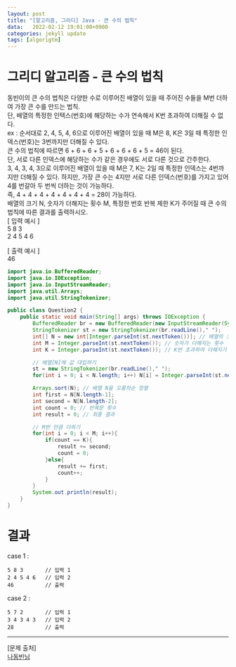 ```yaml
---
layout: post
title: "[알고리즘, 그리디] Java - 큰 수의 법칙"
data:   2022-02-12 19:01:00+0900
categories: jekyll update
tags: [algorigtm]
---
```

# 그리디 알고리즘 - 큰 수의 법칙
동빈이의 큰 수의 법칙은 다양한 수로 이루어진 배열이 있을 때 주어진 수들을 M번 더하여 가장 큰 수를 만드는 법칙.  
단, 배열의 특정한 인텍스(번호)에 해당하는 수가 연속해서 K번 초과하여 더해질 수 없다.  
ex : 순서대로 2, 4, 5, 4, 6으로 이루어진 배열이 있을 때 M은 8, K은 3일 때 특정한 인덱스(번호)는 3번까지만 더해질 수 있다.  
큰 수의 법칙에 따르면 6 + 6 + 6 + 5 + 6 + 6 + 6 + 5 = 46이 된다.  
단, 서로 다른 인덱스에 해당하는 수가 같은 경우에도 서로 다른 것으로 간주한다.  
3, 4, 3, 4, 3으로 이루어진 배열이 있을 때 M은 7, K는 2일 때 특정한 인덱스는 4번까지만 더해질 수 있다. 하지만, 가장 큰 수는 4지만 
서로 다른 인덱스(번호)를 가지고 있어 4를 번갈아 두 번씩 더하는 것이 가능하다.  
즉, 4 + 4 + 4 + 4 + 4 + 4 + 4 = 28이 가능하다.  
배열의 크기 N, 숫자가 더해지는 횟수 M, 특정한 번호 반복 제한 K가 주어질 때 큰 수의 법칙에 따른 결과를 출력하시오.    
[ 입력 예시 ]  
5 8 3     
2 4 5 4 6  

[ 출력 예시 ]  
46  

```java
import java.io.BufferedReader;
import java.io.IOException;
import java.io.InputStreamReader;
import java.util.Arrays;
import java.util.StringTokenizer;

public class Question2 {
    public static void main(String[] args) throws IOException {
        BufferedReader br = new BufferedReader(new InputStreamReader(System.in));
        StringTokenizer st = new StringTokenizer(br.readLine()," ");
        int[] N = new int[Integer.parseInt(st.nextToken())]; // 배열의 크기
        int M = Integer.parseInt(st.nextToken()); // 숫자가 더해지는 횟수
        int K = Integer.parseInt(st.nextToken()); // K번 초과하여 더해지기 금지.

        // 배열[N]에 값 대입하기
        st = new StringTokenizer(br.readLine()," ");
        for(int i = 0; i < N.length; i++) N[i] = Integer.parseInt(st.nextToken());

        Arrays.sort(N); // 배열 N을 오름차순 정렬
        int first = N[N.length-1];
        int second = N[N.length-2];
        int count = 0; // 반복문 횟수
        int result = 0; // 최종 결과

        // M번 만큼 더하기
        for(int i = 0; i < M; i++){
            if(count == K){
                result += second;
                count = 0;
            }else{
                result += first;
                count++;
            }
        }
        System.out.println(result);
    }
}
```

# 결과
case 1 :  
```console
5 8 3       // 입력 1
2 4 5 4 6   // 입력 2
46          // 출력 
```
case 2 :  
```console
5 7 2       // 입력 1
3 4 3 4 3   // 입력 2
28          // 출력
```
  


---
[문제 출처]  
[나동빈님](http://www.kyobobook.co.kr/product/detailViewKor.laf?ejkGb=KOR&mallGb=KOR&barcode=9791162243077)